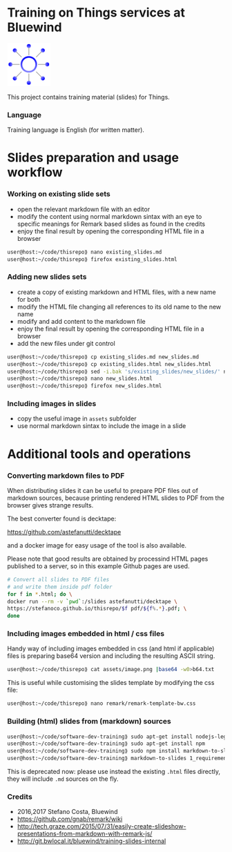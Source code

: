 # Training on Things services at Bluewind

![Things logo](assets/logo_things.png)

This project contains training material (slides) for Things.

### Language

Training language is English (for written matter).

# Slides preparation and usage workflow

### Working on existing slide sets

  - open the relevant markdown file with an editor
  - modify the content using normal markdown sintax with an eye to
    specific meanings for Remark based slides as found in the credits
  - enjoy the final result by opening the corresponding HTML file in a browser

```bash
user@host:~/code/thisrepo⟫ nano existing_slides.md
user@host:~/code/thisrepo⟫ firefox existing_slides.html
```

### Adding new slides sets

  - create a copy of existing markdown and HTML files, with a new name for both
  - modify the HTML file changing all references to its old name to the new name
  - modify and add content to the markdown file
  - enjoy the final result by opening the corresponding HTML file in a browser
  - add the new files under git control

```bash
user@host:~/code/thisrepo⟫ cp existing_slides.md new_slides.md
user@host:~/code/thisrepo⟫ cp existing_slides.html new_slides.html
user@host:~/code/thisrepo⟫ sed -i.bak 's/existing_slides/new_slides/' new_slides.html
user@host:~/code/thisrepo⟫ nano new_slides.html
user@host:~/code/thisrepo⟫ firefox new_slides.html
```

### Including images in slides

  - copy the useful image in ```assets``` subfolder
  - use normal markdown sintax to include the image in a slide

# Additional tools and operations

### Converting markdown files to PDF

When distributing slides it can be useful to prepare PDF files out of
markdown sources, because printing rendered HTML slides to PDF from the
browser gives strange results.

The best converter found is decktape:

https://github.com/astefanutti/decktape

and a docker image for easy usage of the tool is also available.

Please note that good results are obtained by processind HTML pages
published to a server, so in this example Github pages are used.

```bash
# Convert all slides to PDF files
# and write them inside pdf folder
for f in *.html; do \
docker run --rm -v `pwd`:/slides astefanutti/decktape \
https://stefanoco.github.io/thisrepo/$f pdf/${f%.*}.pdf; \
done
```

### Including images embedded in html / css files

Handy way of including images embedded in css (and html if applicable) files is
preparing base64 version and including the resulting ASCII string.

```bash
user@host:~/code/thisrepo⟫ cat assets/image.png |base64 -w0>b64.txt
```

This is useful while customising the slides template by modifying the
css file:

```bash
user@host:~/code/thisrepo⟫ nano remark/remark-template-bw.css
```

### Building (html) slides from (markdown) sources

```bash
user@host:~/code/software-dev-training⟫ sudo apt-get install nodejs-legacy
user@host:~/code/software-dev-training⟫ sudo apt-get install npm
user@host:~/code/software-dev-training⟫ sudo npm install markdown-to-slides -g
user@host:~/code/software-dev-training⟫ markdown-to-slides 1_requirements.md -o 1_requirements.html -s remark/remark-template-bw.css
```
This is deprecated now: please use instead the existing ```.html``` files
directly, they will include ```.md``` sources on the fly.

### Credits

- 2016,2017 Stefano Costa, Bluewind
- https://github.com/gnab/remark/wiki
- http://tech.graze.com/2015/07/31/easily-create-slideshow-presentations-from-markdown-with-remark-js/
- http://git.bwlocal.it/bluewind/training-slides-internal
